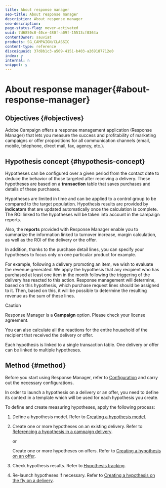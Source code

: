 ```yaml
---
title: About response manager
seo-title: About response manager
description: About response manager
seo-description: 
page-status-flag: never-activated
uuid: 7d6850c0-40ce-480f-a09f-15513cf0364a
contentOwner: sauviat
products: SG_CAMPAIGN/CLASSIC
content-type: reference
discoiquuid: 37d8b1c3-a509-4151-b403-a269187712e0
index: y
internal: n
snippet: y
---
```


# About response manager{#about-response-manager}

## Objectives {#objectives}

Adobe Campaign offers a response management application (Response Manager) that lets you measure the success and profitability of marketing campaigns or offer propositions for all communication channels (email, mobile, telephone, direct mail, fax, agency, etc.).

## Hypothesis concept {#hypothesis-concept}

Hypotheses can be configured over a given period from the contact date to deduce the behavior of those targeted after receiving a delivery. These hypotheses are based on a **transaction** table that saves purchases and details of these purchases.

Hypotheses are limited in time and can be applied to a control group to be compared to the target population. Hypothesis results are provided by **indicators** that are updated automatically once the calculation is complete. The ROI linked to the hypotheses will be taken into account in the campaign reports.

Also, the **reports** provided with Response Manager enable you to summarize the information linked to turnover increase, margin calculation, as well as the ROI of the delivery or the offer.

In addition, thanks to the purchase detail lines, you can specify your hypotheses to focus only on one particular product for example.

For example, following a delivery promoting an item, we wish to evaluate the revenue generated. We apply the hypothesis that any recipient who has purchased at least one item in the month following the triggering of the delivery has reacted to this action. Response management will determine, based on this hypothesis, which purchase request lines should be assigned to it. Then, based on this, it will be possible to determine the resulting revenue as the sum of these lines.

>[!CAUTION]
>
>Response Manager is a **Campaign** option. Please check your license agreement.

You can also calculate all the reactions for the entire household of the recipient that received the delivery or offer.

Each hypothesis is linked to a single transaction table. One delivery or offer can be linked to multiple hypotheses.

## Method {#method}

Before you start using Response Manager, refer to [Configuration](../../campaign/using/configuration.md) and carry out the necessary configurations.

In order to launch a hypothesis on a delivery or an offer, you need to define its context in a template which will be used for each hypothesis you create.

To define and create measuring hypotheses, apply the following process:

1. Define a hypothesis model. Refer to [Creating a hypothesis model](../../campaign/using/about-response-manager.md#creating-a-hypothesis-model).
1. Create one or more hypotheses on an existing delivery. Refer to [Referencing a hypothesis in a campaign delivery](../../campaign/using/about-response-manager.md#referencing-a-hypothesis-in-a-campaign-delivery).

   or

   Create one or more hypotheses on offers. Refer to [Creating a hypothesis on an offer](../../campaign/using/about-response-manager.md#creating-a-hypothesis-on-an-offer).

1. Check hypothesis results. Refer to [Hypothesis tracking](../../campaign/using/hypothesis-tracking.md).
1. Re-launch hypotheses if necessary. Refer to [Creating a hypothesis on the fly on a delivery](../../campaign/using/about-response-manager.md#creating-a-hypothesis-on-the-fly-on-a-delivery).

